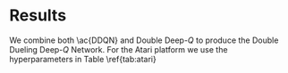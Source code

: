# Results

We combine both \ac{DDQN} and Double Deep-$Q$ to produce the Double Dueling
Deep-$Q$ Network. For the Atari platform we use the hyperparameters in Table
\ref{tab:atari}
